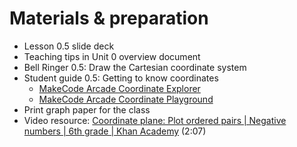 # Materials & preparation
- Lesson 0.5 slide deck
- Teaching tips in Unit 0 overview document
- Bell Ringer 0.5: Draw the Cartesian coordinate system
- Student guide 0.5: Getting to know coordinates
  - [MakeCode Arcade Coordinate Explorer](https://makecode.com/_WPWKymVdticE)
  - [MakeCode Arcade Coordinate Playground](https://makecode.com/_2fdiqzYtkYqd)
- Print graph paper for the class
- Video resource: [Coordinate plane: Plot ordered pairs | Negative numbers | 6th grade | Khan Academy](https://youtu.be/5ctsUsvIp8w) (2:07)
